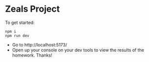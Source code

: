 # Zeals Project

To get started:

```
npm i
npm run dev
```
- Go to http://localhost:5173/
- Open up your console on your dev tools to view the results of the homework.
Thanks!
